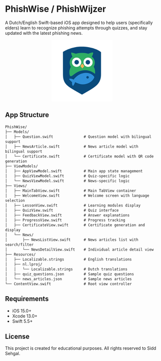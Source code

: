 # PhishWise / PhishWijzer

A Dutch/English Swift-based iOS app designed to help users (specifically elders) learn to recognize phishing attempts through quizzes, and stay updated with the latest phishing news.

<p align="center">
  <img src="images/logo.png" alt="PhishWijzer Logo" width="200"/>
</p>

## App Structure

```
PhishWise/
├── Models/
│   ├── Question.swift              # Question model with bilingual support
│   ├── NewsArticle.swift           # News article model with bilingual support
│   └── Certificate.swift           # Certificate model with QR code generation
├── ViewModels/
│   ├── AppViewModel.swift          # Main app state management
│   ├── QuizViewModel.swift         # Quiz-specific logic
│   └── NewsViewModel.swift         # News-specific logic
├── Views/
│   ├── MainTabView.swift           # Main TabView container
│   ├── WelcomeView.swift           # Welcome screen with language selection
│   ├── LessonView.swift            # Learning modules display
│   ├── QuizView.swift              # Quiz interface
│   ├── FeedbackView.swift          # Answer explanations
│   ├── ProgressView.swift          # Progress tracking
│   ├── CertificateView.swift       # Certificate generation and display
│   └── News/
│       ├── NewsListView.swift      # News articles list with search/filter
│       └── NewsDetailView.swift    # Individual article detail view
├── Resources/
│   ├── Localizable.strings         # English translations
│   ├── nl.lproj/
│   │   └── Localizable.strings     # Dutch translations
│   ├── quiz_questions.json         # Sample quiz questions
│   └── news_articles.json          # Sample news articles
└── ContentView.swift               # Root view controller
```

## Requirements

- iOS 15.0+
- Xcode 13.0+
- Swift 5.5+

## License

This project is created for educational purposes. All rights reserved to Sidd Sehgal.
